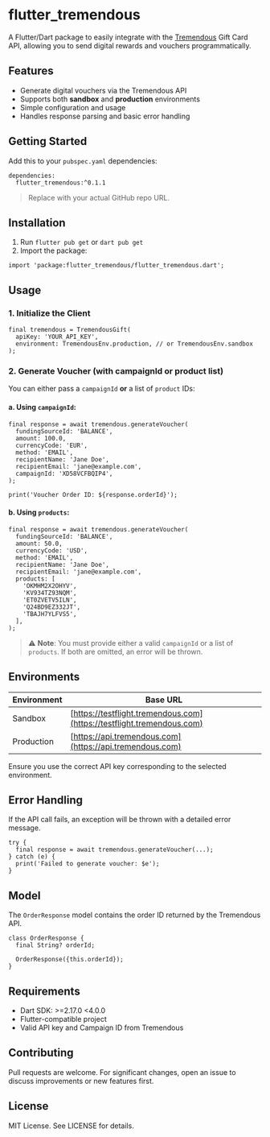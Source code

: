 # flutter\_tremendous

A Flutter/Dart package to easily integrate with the [Tremendous](https://www.tremendous.com) Gift Card API, allowing you to send digital rewards and vouchers programmatically.

## Features

* Generate digital vouchers via the Tremendous API
* Supports both **sandbox** and **production** environments
* Simple configuration and usage
* Handles response parsing and basic error handling

## Getting Started

Add this to your `pubspec.yaml` dependencies:

```
dependencies:
  flutter_tremendous:^0.1.1
```

> Replace with your actual GitHub repo URL.

## Installation

1. Run `flutter pub get` or `dart pub get`
2. Import the package:

```
import 'package:flutter_tremendous/flutter_tremendous.dart';
```

## Usage

### 1. Initialize the Client

```
final tremendous = TremendousGift(
  apiKey: 'YOUR_API_KEY',
  environment: TremendousEnv.production, // or TremendousEnv.sandbox
);
```

### 2. Generate Voucher (with campaignId or product list)

You can either pass a `campaignId` **or** a list of `product` IDs:

#### a. Using `campaignId`:

```
final response = await tremendous.generateVoucher(
  fundingSourceId: 'BALANCE',
  amount: 100.0,
  currencyCode: 'EUR',
  method: 'EMAIL',
  recipientName: 'Jane Doe',
  recipientEmail: 'jane@example.com',
  campaignId: 'XD58VCFBQIP4',
);

print('Voucher Order ID: ${response.orderId}');
```

#### b. Using `products`:

```
final response = await tremendous.generateVoucher(
  fundingSourceId: 'BALANCE',
  amount: 50.0,
  currencyCode: 'USD',
  method: 'EMAIL',
  recipientName: 'Jane Doe',
  recipientEmail: 'jane@example.com',
  products: [
    'OKMHM2X2OHYV',
    'KV934TZ93NQM',
    'ET0ZVETV5ILN',
    'Q24BD9EZ332JT',
    'TBAJH7YLFVS5',
  ],
);
```
> ⚠️ **Note**: You must provide either a valid `campaignId` or a list of `products`. If both are omitted, an error will be thrown.


## Environments

| Environment | Base URL                                                               |
| ----------- | ---------------------------------------------------------------------- |
| Sandbox     | [https://testflight.tremendous.com](https://testflight.tremendous.com) |
| Production  | [https://api.tremendous.com](https://api.tremendous.com)               |

Ensure you use the correct API key corresponding to the selected environment.

## Error Handling

If the API call fails, an exception will be thrown with a detailed error message.

```
try {
  final response = await tremendous.generateVoucher(...);
} catch (e) {
  print('Failed to generate voucher: $e');
}
```

## Model

The `OrderResponse` model contains the order ID returned by the Tremendous API.

```
class OrderResponse {
  final String? orderId;

  OrderResponse({this.orderId});
}
```

## Requirements

* Dart SDK: >=2.17.0 <4.0.0
* Flutter-compatible project
* Valid API key and Campaign ID from Tremendous

## Contributing

Pull requests are welcome. For significant changes, open an issue to discuss improvements or new features first.

## License

MIT License. See LICENSE for details.
